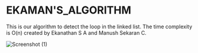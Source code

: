 # EKAMAN'S_ALGORITHM
This is our algorithm to detect the loop in the linked list. The time complexity is O(n) created by Ekanathan S A and Manush Sekaran C. 




![Screenshot (1)](https://github.com/manush1729/EKAMAN-S_ALGORITHM/assets/93378378/e417b83b-4f76-40d7-acd9-bd9825eddac2)
